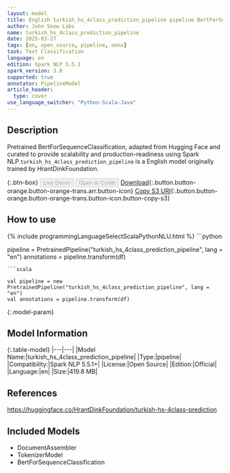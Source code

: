 ```yaml
---
layout: model
title: English turkish_hs_4class_prediction_pipeline pipeline BertForSequenceClassification from HrantDinkFoundation
author: John Snow Labs
name: turkish_hs_4class_prediction_pipeline
date: 2025-03-27
tags: [en, open_source, pipeline, onnx]
task: Text Classification
language: en
edition: Spark NLP 5.5.1
spark_version: 3.0
supported: true
annotator: PipelineModel
article_header:
  type: cover
use_language_switcher: "Python-Scala-Java"
---
```


## Description

Pretrained BertForSequenceClassification, adapted from Hugging Face and curated to provide scalability and production-readiness using Spark NLP.`turkish_hs_4class_prediction_pipeline` is a English model originally trained by HrantDinkFoundation.

{:.btn-box}
<button class="button button-orange" disabled>Live Demo</button>
<button class="button button-orange" disabled>Open in Colab</button>
[Download](https://s3.amazonaws.com/auxdata.johnsnowlabs.com/public/models/turkish_hs_4class_prediction_pipeline_en_5.5.1_3.0_1743090607527.zip){:.button.button-orange.button-orange-trans.arr.button-icon}
[Copy S3 URI](s3://auxdata.johnsnowlabs.com/public/models/turkish_hs_4class_prediction_pipeline_en_5.5.1_3.0_1743090607527.zip){:.button.button-orange.button-orange-trans.button-icon.button-copy-s3}

## How to use



<div class="tabs-box" markdown="1">
{% include programmingLanguageSelectScalaPythonNLU.html %}
```python

pipeline = PretrainedPipeline("turkish_hs_4class_prediction_pipeline", lang = "en")
annotations =  pipeline.transform(df)   

```
```scala

val pipeline = new PretrainedPipeline("turkish_hs_4class_prediction_pipeline", lang = "en")
val annotations = pipeline.transform(df)

```
</div>

{:.model-param}
## Model Information

{:.table-model}
|---|---|
|Model Name:|turkish_hs_4class_prediction_pipeline|
|Type:|pipeline|
|Compatibility:|Spark NLP 5.5.1+|
|License:|Open Source|
|Edition:|Official|
|Language:|en|
|Size:|419.8 MB|

## References

https://huggingface.co/HrantDinkFoundation/turkish-hs-4class-prediction

## Included Models

- DocumentAssembler
- TokenizerModel
- BertForSequenceClassification